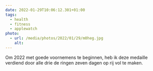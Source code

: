 ```yaml
---
date: 2022-01-29T10:06:12.301+01:00
tags:
  - health
  - fitness
  - applewatch
photo:
  - url: /media/photos/2022/01/29/m0heg.jpg
    alt: 
---
```

Om 2022 met goede voornemens te beginnen, heb ik deze medaille verdiend door alle drie de ringen zeven dagen op rij vol te maken.
